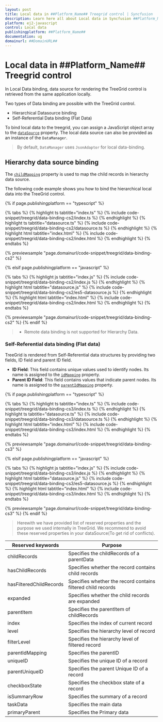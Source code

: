 ```yaml
---
layout: post
title: Local data in ##Platform_Name## Treegrid control | Syncfusion
description: Learn here all about Local data in Syncfusion ##Platform_Name## Treegrid control of Syncfusion Essential JS 2 and more.
platform: ej2-javascript
control: Local data 
publishingplatform: ##Platform_Name##
documentation: ug
domainurl: ##DomainURL##
---
```


# Local data in ##Platform_Name## Treegrid control

In Local Data binding, data source for rendering the TreeGrid control is retrieved from the same application locally.

Two types of Data binding are possible with the TreeGrid control.

* Hierarchical Datasource binding
* Self-Referential Data binding (Flat Data)

To bind local data to the treegrid, you can assign a JavaScript object array to the [`dataSource`](../../api/treegrid#datasource) property. The local data source can also be provided as an instance of the `DataManager`.

> By default, `DataManager` uses `JsonAdaptor` for local data-binding.

## Hierarchy data source binding

The [`childMapping`](../../api/treegrid#childMapping) property is used to map the child records in hierarchy data source.

The following code example shows you how to bind the hierarchical local data into the TreeGrid control.

{% if page.publishingplatform == "typescript" %}

 {% tabs %}
{% highlight ts tabtitle="index.ts" %}
{% include code-snippet/treegrid/data-binding-cs2/index.ts %}
{% endhighlight %}
{% highlight ts tabtitle="datasource.ts" %}
{% include code-snippet/treegrid/data-binding-cs2/datasource.ts %}
{% endhighlight %}
{% highlight html tabtitle="index.html" %}
{% include code-snippet/treegrid/data-binding-cs2/index.html %}
{% endhighlight %}
{% endtabs %}
        
{% previewsample "page.domainurl/code-snippet/treegrid/data-binding-cs2" %}

{% elsif page.publishingplatform == "javascript" %}

{% tabs %}
{% highlight js tabtitle="index.js" %}
{% include code-snippet/treegrid/data-binding-cs2/index.js %}
{% endhighlight %}
{% highlight html tabtitle="datasource.js" %}
{% include code-snippet/treegrid/data-binding-cs2/es5-datasource.js %}
{% endhighlight %}
{% highlight html tabtitle="index.html" %}
{% include code-snippet/treegrid/data-binding-cs2/index.html %}
{% endhighlight %}
{% endtabs %}

{% previewsample "page.domainurl/code-snippet/treegrid/data-binding-cs2" %}
{% endif %}

> * Remote data binding is not supported for Hierarchy Data.

### Self-Referential data binding (Flat data)

TreeGrid is rendered from Self-Referential data structures by providing two fields, ID field and parent ID field.

* **ID Field**: This field contains unique values used to identify nodes. Its name is assigned to the [`idMapping`](../../api/treegrid#idMapping) property.
* **Parent ID Field**: This field contains values that indicate parent nodes. Its name is assigned to the [`parentIdMapping`](../../api/treegrid#parentIdMapping) property.

{% if page.publishingplatform == "typescript" %}

 {% tabs %}
{% highlight ts tabtitle="index.ts" %}
{% include code-snippet/treegrid/data-binding-cs3/index.ts %}
{% endhighlight %}
{% highlight ts tabtitle="datasource.ts" %}
{% include code-snippet/treegrid/data-binding-cs3/datasource.ts %}
{% endhighlight %}
{% highlight html tabtitle="index.html" %}
{% include code-snippet/treegrid/data-binding-cs3/index.html %}
{% endhighlight %}
{% endtabs %}
        
{% previewsample "page.domainurl/code-snippet/treegrid/data-binding-cs3" %}

{% elsif page.publishingplatform == "javascript" %}

{% tabs %}
{% highlight js tabtitle="index.js" %}
{% include code-snippet/treegrid/data-binding-cs3/index.js %}
{% endhighlight %}
{% highlight html tabtitle="datasource.js" %}
{% include code-snippet/treegrid/data-binding-cs3/es5-datasource.js %}
{% endhighlight %}
{% highlight html tabtitle="index.html" %}
{% include code-snippet/treegrid/data-binding-cs3/index.html %}
{% endhighlight %}
{% endtabs %}

{% previewsample "page.domainurl/code-snippet/treegrid/data-binding-cs3" %}
{% endif %}

> Herewith we have provided list of reserved properties and the purpose we used internally in TreeGrid. We recommend to avoid these reserved properties in your dataSource(To get rid of conflicts).

Reserved keywords | Purpose
-----|-----
childRecords | Specifies the childRecords of a parentData
hasChildRecords | Specifies whether the record contains child records
hasFilteredChildRecords | Specifies whether the record contains filtered child records
expanded | Specifies whether the child records are expanded
parentItem | Specifies the parentItem of childRecords
index | Specifies the index of current record
level | Specifies the hierarchy level of record
filterLevel | Specifies the hierarchy level of filtered record
parentIdMapping | Specifies the parentID
uniqueID | Specifies the unique ID of a record
parentUniqueID | Specifies the parent Unique ID of a record
checkboxState | Specifies the checkbox state of a record
isSummaryRow | Specifies the summary of a record
taskData | Specifies the main data
primaryParent | Specifies the Primary data
